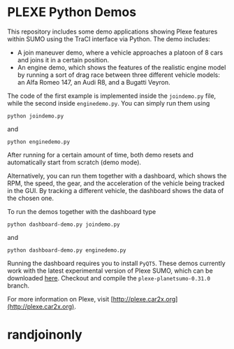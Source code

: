 PLEXE Python Demos
==================

This repository includes some demo applications showing Plexe features
within SUMO using the TraCI interface via Python. The demo includes:

* A join maneuver demo, where a vehicle approaches a platoon of 8 cars
  and joins it in a certain position.
* An engine demo, which shows the features of the realistic engine
  model by running a sort of drag race between three different vehicle
  models: an Alfa Romeo 147, an Audi R8, and a Bugatti Veyron.

The code of the first example is implemented inside the `joindemo.py`
file, while the second inside `enginedemo.py`. You can simply run them
using

```
python joindemo.py
```
and
```
python enginedemo.py
```

After running for a certain amount of time, both demo resets and
automatically start from scratch (demo mode).

Alternatively, you can run them together with a dashboard, which shows
the RPM, the speed, the gear, and the acceleration of the vehicle being
tracked in the GUI. By tracking a different vehicle, the dashboard shows
the data of the chosen one.

To run the demos together with the dashboard type

```
python dashboard-demo.py joindemo.py
```
and
```
python dashboard-demo.py enginedemo.py
```

Running the dashboard requires you to install `PyQT5`. These demos
currently work with the latest experimental version of Plexe SUMO, which
can be downloaded [here](https://github.com/michele-segata/sumo-planetsumo.git).
Checkout and compile the `plexe-planetsumo-0.31.0` branch.

For more information on Plexe, visit
[http://plexe.car2x.org](http://plexe.car2x.org).
# randjoinonly
